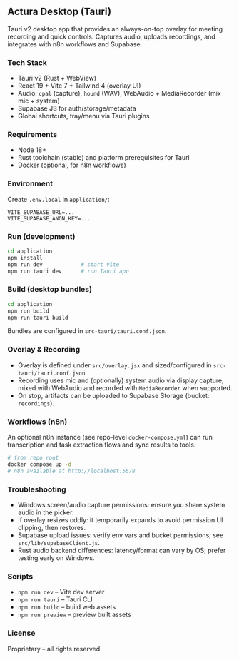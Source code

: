 ## Actura Desktop (Tauri)

Tauri v2 desktop app that provides an always-on-top overlay for meeting recording and quick controls. Captures audio, uploads recordings, and integrates with n8n workflows and Supabase.

### Tech Stack
- Tauri v2 (Rust + WebView)
- React 19 + Vite 7 + Tailwind 4 (overlay UI)
- Audio: `cpal` (capture), `hound` (WAV), WebAudio + MediaRecorder (mix mic + system)
- Supabase JS for auth/storage/metadata
- Global shortcuts, tray/menu via Tauri plugins

### Requirements
- Node 18+
- Rust toolchain (stable) and platform prerequisites for Tauri
- Docker (optional, for n8n workflows)

### Environment
Create `.env.local` in `application/`:
```
VITE_SUPABASE_URL=...
VITE_SUPABASE_ANON_KEY=...
```

### Run (development)
```bash
cd application
npm install
npm run dev            # start Vite
npm run tauri dev      # run Tauri app
```

### Build (desktop bundles)
```bash
cd application
npm run build
npm run tauri build
```
Bundles are configured in `src-tauri/tauri.conf.json`.

### Overlay & Recording
- Overlay is defined under `src/overlay.jsx` and sized/configured in `src-tauri/tauri.conf.json`.
- Recording uses mic and (optionally) system audio via display capture; mixed with WebAudio and recorded with `MediaRecorder` when supported.
- On stop, artifacts can be uploaded to Supabase Storage (bucket: `recordings`).

### Workflows (n8n)
An optional n8n instance (see repo-level `docker-compose.yml`) can run transcription and task extraction flows and sync results to tools.
```bash
# from repo root
docker compose up -d
# n8n available at http://localhost:5678
```

### Troubleshooting
- Windows screen/audio capture permissions: ensure you share system audio in the picker.
- If overlay resizes oddly: it temporarily expands to avoid permission UI clipping, then restores.
- Supabase upload issues: verify env vars and bucket permissions; see `src/lib/supabaseClient.js`.
- Rust audio backend differences: latency/format can vary by OS; prefer testing early on Windows.

### Scripts
- `npm run dev` – Vite dev server
- `npm run tauri` – Tauri CLI
- `npm run build` – build web assets
- `npm run preview` – preview built assets

### License
Proprietary – all rights reserved.
